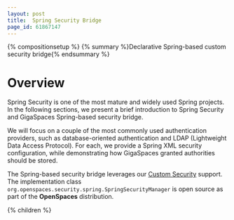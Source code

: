 ```yaml
---
layout: post
title:  Spring Security Bridge
page_id: 61867147
---
```


{% compositionsetup %}
{% summary %}Declarative Spring-based custom security bridge{% endsummary %}

# Overview

Spring Security is one of the most mature and widely used Spring projects. In the following sections, we present a brief introduction to Spring Security and GigaSpaces Spring-based security bridge.

We will focus on a couple of the most commonly used authentication providers, such as database-oriented authentication and LDAP (Lightweight Data Access Protocol). For each, we provide a Spring XML security configuration, while demonstrating how GigaSpaces granted authorities should be stored.

The Spring-based security bridge leverages our [Custom Security](./custom-security.html) support. The implementation class `org.openspaces.security.spring.SpringSecurityManager` is open source as part of the **OpenSpaces** distribution.

{% children %}
